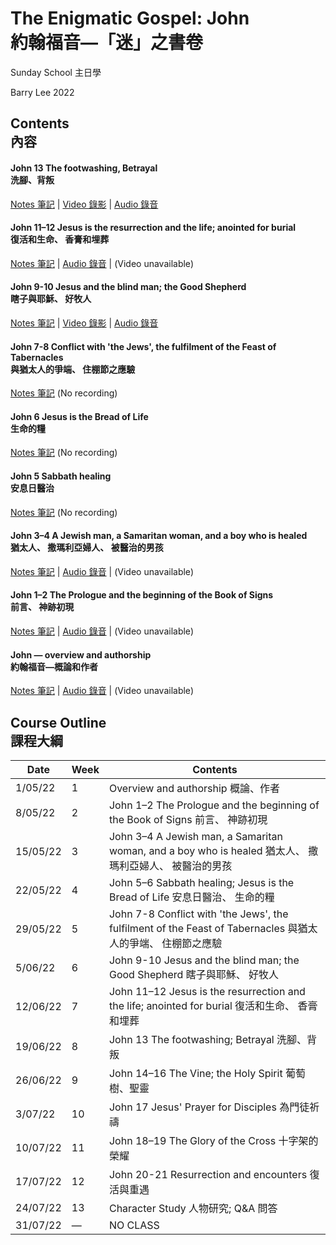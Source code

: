 #  The Enigmatic Gospel: John <br/>約翰福音—「迷」之書卷
Sunday School 主日學

Barry Lee 2022

## Contents<br/>內容

#### John 13 The footwashing, Betrayal <br/>洗腳、背叛

[Notes 筆記](https://github.com/barrylee10/gospelofjohn/blob/main/John_13.md) | [Video 錄影](https://www.dropbox.com/s/zmy7nptx1bfr17a/John%2013%20footwashing%2C%20betrayal.mp4?raw=1) | [Audio 錄音](https://www.dropbox.com/s/j4rh8fpjhx3leam/John%2013%20footwashing%2C%20betrayal%20%28audio%20only%29.m4a?raw=1)

#### John 11–12 Jesus is the resurrection and the life; anointed for burial <br/>復活和生命、 香膏和埋葬

[Notes 筆記](https://github.com/barrylee10/gospelofjohn/blob/main/John_11-12.md)  | [Audio 錄音](https://www.dropbox.com/s/op2wid7mb1zaarc/John%2011%E2%80%9312%20audio.m4a?raw=1) | (Video unavailable)

#### John 9-10 Jesus and the blind man; the Good Shepherd <br/>瞎子與耶穌、 好牧人

[Notes 筆記](https://github.com/barrylee10/gospelofjohn/blob/main/John_09-10.md) | [Video 錄影](https://www.dropbox.com/s/7we5zs9vp59urtr/John%2009%E2%80%9310%20video.mp4?raw=1) | [Audio 錄音](https://www.dropbox.com/s/oo25hwqy4rsnp2b/John%2009%E2%80%9310%20audio.m4a?raw=1)

#### John 7-8 Conflict with 'the Jews', the fulfilment of the Feast of Tabernacles <br/>與猶太人的爭端、 住棚節之應驗

[Notes 筆記](https://github.com/barrylee10/gospelofjohn/blob/main/John_07-08.md) (No recording)

#### John 6 Jesus is the Bread of Life <br/>生命的糧

[Notes 筆記](https://padlet.com/gospel/john6) (No recording)

#### John 5 Sabbath healing <br/>安息日醫治

[Notes 筆記](https://padlet.com/gospel/john5) (No recording)

#### John 3–4 A Jewish man, a Samaritan woman, and a boy who is healed <br/>猶太人、 撒瑪利亞婦人、 被醫治的男孩

[Notes 筆記](https://github.com/barrylee10/gospelofjohn/blob/main/John_03-04.md) | [Audio 錄音](https://www.dropbox.com/s/moh9y1tmvkncvd5/John%2003-04.mp3?raw=1) | (Video unavailable)

#### John 1–2 The Prologue and the beginning of the Book of Signs <br/>前言、 神跡初現

[Notes 筆記](https://github.com/barrylee10/gospelofjohn/blob/main/John_01-02.md) | [Audio 錄音](https://www.dropbox.com/s/4n1k8oyochfj0lb/John%2001%E2%80%9302.mp3?raw=1) | (Video unavailable)

#### John — overview and authorship <br/>約翰福音—概論和作者

[Notes 筆記](https://github.com/barrylee10/gospelofjohn/blob/main/John_00.md) | [Audio 錄音](https://www.dropbox.com/s/c71sneyw9dbshgj/John%2000%20overview%20and%20authorship%20%E6%A6%82%E8%AB%96%E8%88%87%E4%BD%9C%E8%80%85.mp3?raw=1) | (Video unavailable)


## Course Outline <br/> 課程大綱
| Date     | Week | Contents                                                                                                    |
| -------- | ---- | ----------------------------------------------------------------------------------------------------------- |
| 1/05/22  | 1    | Overview and authorship 概論、作者                                                                          |
| 8/05/22  | 2    | John 1–2 The Prologue and the beginning of the Book of Signs 前言、 神跡初現                                |
| 15/05/22 | 3    | John 3–4 A Jewish man, a Samaritan woman, and a boy who is healed 猶太人、 撒瑪利亞婦人、 被醫治的男孩      |
| 22/05/22 | 4    | John 5–6 Sabbath healing; Jesus is the Bread of Life 安息日醫治、 生命的糧                                  |
| 29/05/22 | 5    | John 7-8 Conflict with 'the Jews', the fulfilment of the Feast of Tabernacles 與猶太人的爭端、 住棚節之應驗 |
| 5/06/22  | 6    | John 9-10 Jesus and the blind man; the Good Shepherd 瞎子與耶穌、 好牧人                                    |
| 12/06/22 | 7    | John 11–12 Jesus is the resurrection and the life; anointed for burial 復活和生命、 香膏和埋葬              |
| 19/06/22 | 8    | John 13 The footwashing; Betrayal 洗腳、背叛                                          |
| 26/06/22 | 9    | John 14–16 The Vine; the Holy Spirit 葡萄樹、聖靈                                                                            |
| 3/07/22  | 10   | John 17 Jesus' Prayer for Disciples 為門徒祈禱                                                              |
| 10/07/22 | 11   | John 18–19 The Glory of the Cross 十字架的榮耀                                                              |
| 17/07/22 | 12   | John 20-21 Resurrection and encounters 復活與重遇                                                           |
| 24/07/22 | 13   | Character Study 人物研究; Q&A 問答                                                                                    |
| 31/07/22 | —    | NO CLASS                                                                                                    |
